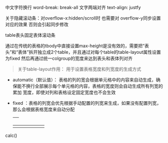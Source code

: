 中文字符换行 word-break: break-all 
文字两端对齐 text-align: justfy

关于隐藏滚动条：对overflow-x:hidden/scroll时 也需要对 overflow-y同步设置对应的效果 否则会引起同步修改

table表头固定表体滚动条

  通过在传统的表格的tbody中直接设置max-height是没有效的，需要把“表头”和“表体”拆开独立成2个table，并且通过对每个table的table-layout属性设置为fixed
  然后再通过统一colgroup的宽度来达到表头和表体列对齐
  
  > 关于table-layout作用： 用于设置表格宽度和列宽度的生成方式
    
 * automatic（默认值）： 表格的列的宽会根据单元格中的内容来自动生成，确保能不换行全部展示每个单元格的内容，表格的宽度则会自动生成所有列宽的累加
宽度，即使对列和表格设定固定宽度也不会生效
      
 * fixed ：表格的列宽会优先根据手动配置的列宽来生成，如果没有配置列宽，那么会根据表格宽度来自动分配

    <table style="table-layout:fixed;width:100px">  <!--表头-->
      <!--通过colgroup设置列宽-->
      <colgroup>  
        <col width="20"></col>
        <col width="30"></col>
        <col width="50"></col>
      </colgroup>
      <thead>
        <th>
          <td></td>
          <td></td>
          <td></td>
        </th>
      </thead>
    </table>
    <table style="max-height: 200px; style="table-layout:fixed;width:100px"> <!--表体-->
      <!--通过colgroup设置列宽-->
      <colgroup>
        <col width="20"></col>
        <col width="30"></col>
        <col width="50"></col>
      </colgroup>
      <tbody>
        <tr>
          <td></td>
          <td></td>
          <td></td>
        </tr>
      </tbody>
    </table>

calc()
 
 
